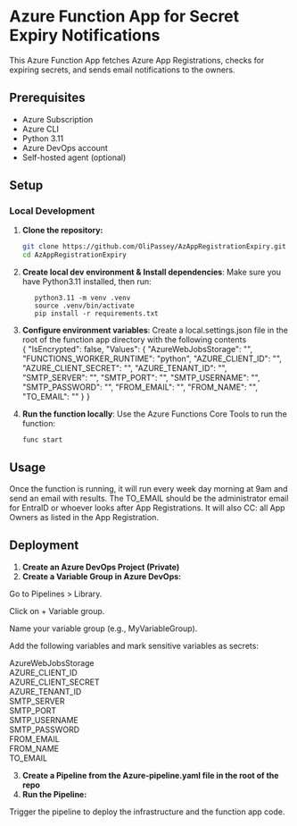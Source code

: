 # Azure Function App for Secret Expiry Notifications

This Azure Function App fetches Azure App Registrations, checks for expiring secrets, and sends email notifications to the owners.

## Prerequisites

- Azure Subscription
- Azure CLI
- Python 3.11
- Azure DevOps account
- Self-hosted agent (optional)

## Setup

### Local Development

1. **Clone the repository:**

   ```sh
   git clone https://github.com/OliPassey/AzAppRegistrationExpiry.git
   cd AzAppRegistrationExpiry
   ```

2. **Create local dev environment & Install dependencies**:
   Make sure you have Python3.11 installed, then run:
   ```
      python3.11 -m venv .venv
      source .venv/bin/activate
      pip install -r requirements.txt
   ```

3. **Configure environment variables**:
   Create a local.settings.json file in the root of the function app directory with the following contents  
   {
     "IsEncrypted": false,
     "Values": {
       "AzureWebJobsStorage": "<YourAzureWebJobsStorage>",
       "FUNCTIONS_WORKER_RUNTIME": "python",
       "AZURE_CLIENT_ID": "<YourAzureClientId>",
       "AZURE_CLIENT_SECRET": "<YourAzureClientSecret>",
       "AZURE_TENANT_ID": "<YourAzureTenantId>",
       "SMTP_SERVER": "<YourSmtpServer>",
       "SMTP_PORT": "<YourSmtpPort>",
       "SMTP_USERNAME": "<YourSmtpUsername>",
       "SMTP_PASSWORD": "<YourSmtpPassword>",
       "FROM_EMAIL": "<YourFromEmail>",
       "FROM_NAME": "<YourFromName>",
       "TO_EMAIL": "<YourToEmail>"
     }
   }

4. **Run the function locally**:
   Use the Azure Functions Core Tools to run the function:
   ```
   func start
   ```

## Usage

Once the function is running, it will run every week day morning at 9am and send an email with results. The TO_EMAIL should be the administrator email for EntraID or whoever looks after App Registrations. It will also CC: all App Owners as listed in the App Registration.  

## Deployment  

1. **Create an Azure DevOps Project (Private)** 
2. **Create a Variable Group in Azure DevOps:**

Go to Pipelines > Library.  

Click on + Variable group.  

Name your variable group (e.g., MyVariableGroup).  

Add the following variables and mark sensitive variables as secrets:

AzureWebJobsStorage  
AZURE_CLIENT_ID  
AZURE_CLIENT_SECRET  
AZURE_TENANT_ID  
SMTP_SERVER  
SMTP_PORT  
SMTP_USERNAME  
SMTP_PASSWORD  
FROM_EMAIL  
FROM_NAME  
TO_EMAIL  

3. **Create a Pipeline from the Azure-pipeline.yaml file in the root of the repo**
4. **Run the Pipeline:**

Trigger the pipeline to deploy the infrastructure and the function app code.
